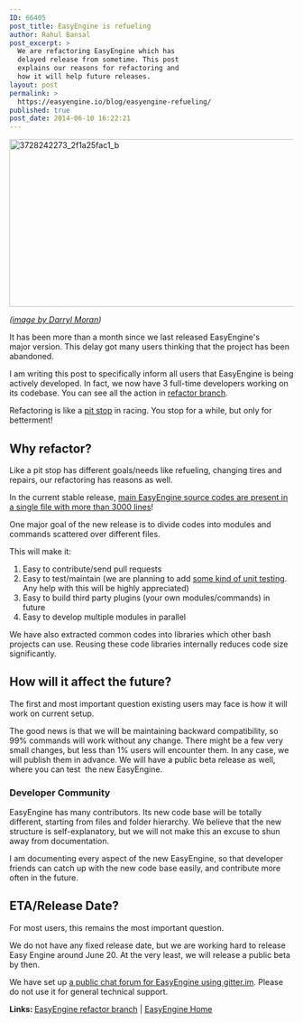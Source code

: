 ```yaml
---
ID: 66405
post_title: EasyEngine is refueling
author: Rahul Bansal
post_excerpt: >
  We are refactoring EasyEngine which has
  delayed release from sometime. This post
  explains our reasons for refactoring and
  how it will help future releases.
layout: post
permalink: >
  https://easyengine.io/blog/easyengine-refueling/
published: true
post_date: 2014-06-10 16:22:21
---
```

<img class="alignnone wp-image-66406 size-large" src="https://easyengine.io/wp-content/uploads/2014/06/3728242273_2f1a25fac1_b-720x346.jpg" alt="3728242273_2f1a25fac1_b" width="620" height="297" />

<em>(<a href="https://www.flickr.com/photos/dwmoran/3728242273">image by Darryl Moran</a>)</em>

It has been more than a month since we last released EasyEngine's major version. This delay got many users thinking that the project has been abandoned.

I am writing this post to specifically inform all users that EasyEngine is being actively developed. In fact, we now have 3 full-time developers working on its codebase. You can see all the action in <a href="https://github.com/rtCamp/easyengine/tree/refactor">refactor branch</a>.

Refactoring is like a <a href="http://en.wikipedia.org/wiki/Pit_stop">pit stop</a> in racing. You stop for a while, but only for betterment!
<h2>Why refactor?</h2>
Like a pit stop has different goals/needs like refueling, changing tires and repairs, our refactoring has reasons as well.

In the current stable release, <a href="https://github.com/rtCamp/easyengine/blob/v1.3.8/usr/local/sbin/easyengine">main EasyEngine source codes are present in a single file with more than 3000 lines</a>!

One major goal of the new release is to divide codes into modules and commands scattered over different files.

This will make it:
<ol>
	<li>Easy to contribute/send pull requests</li>
	<li>Easy to test/maintain (we are planning to add <a href="https://code.google.com/p/shunit2/">some kind of unit testing</a>. Any help with this will be highly appreciated)</li>
	<li>Easy to build third party plugins (your own modules/commands) in future</li>
	<li>Easy to develop multiple modules in parallel</li>
</ol>
We have also extracted common codes into libraries which other bash projects can use. Reusing these code libraries internally reduces code size significantly.
<h2>How will it affect the future?</h2>
The first and most important question existing users may face is how it will work on current setup.

The good news is that we will be maintaining backward compatibility, so 99% commands will work without any change. There might be a few very small changes, but less than 1% users will encounter them. In any case, we will publish them in advance. We will have a public beta release as well, where you can test  the new EasyEngine.
<h3>Developer Community</h3>
EasyEngine has many contributors. Its new code base will be totally different, starting from files and folder hierarchy. We believe that the new structure is self-explanatory, but we will not make this an excuse to shun away from documentation.

I am documenting every aspect of the new EasyEngine, so that developer friends can catch up with the new code base easily, and contribute more often in the future.
<h2>ETA/Release Date?</h2>
For most users, this remains the most important question.

We do not have any fixed release date, but we are working hard to release Easy Engine around June 20. At the very least, we will release a public beta by then.

We have set up <a href="https://gitter.im/rtCamp/easyengine">a public chat forum for EasyEngine using gitter.im</a>. Please do not use it for general technical support.

<strong>Links: </strong><a href="https://github.com/rtCamp/easyengine/tree/refactor">EasyEngine refactor branch</a> | <a href="http://rtcamp.com/easyengine">EasyEngine Home</a>